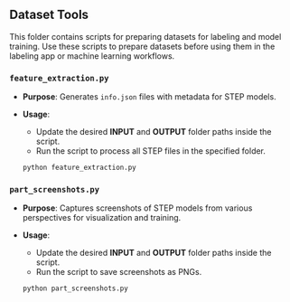 ## Dataset Tools

This folder contains scripts for preparing datasets for labeling and model training.
Use these scripts to prepare datasets before using them in the labeling app or machine learning workflows.

### `feature_extraction.py`
- **Purpose**: Generates `info.json` files with metadata for STEP models.
- **Usage**:
  - Update the desired **INPUT** and **OUTPUT** folder paths inside the script.
  - Run the script to process all STEP files in the specified folder.

  ```bash
  python feature_extraction.py

### `part_screenshots.py`
- **Purpose**: Captures screenshots of STEP models from various perspectives for visualization and training.
- **Usage**:
  - Update the desired **INPUT** and **OUTPUT** folder paths inside the script.
  - Run the script to save screenshots as PNGs.

  ```bash
  python part_screenshots.py
